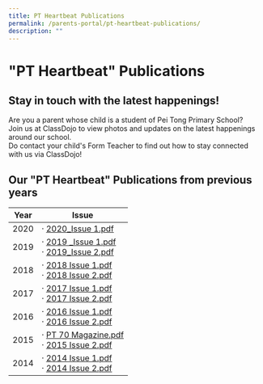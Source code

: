 ```yaml
---
title: PT Heartbeat Publications
permalink: /parents-portal/pt-heartbeat-publications/
description: ""
---
```

# "PT Heartbeat" Publications


## Stay in touch with the latest happenings!    


Are you a parent whose child is a student of Pei Tong Primary School?  
Join us at ClassDojo to view photos and updates on the latest happenings around our school.  
Do contact your child's Form Teacher to find out how to stay connected with us via ClassDojo!  

## Our "PT Heartbeat" Publications from previous years

<table>
<thead>
  <tr>
    <th>Year</th>
    <th>Issue</th>
  </tr>
</thead>
<tbody>
  <tr>
    <td>2020</td>
    <td>·       <a href="https://peitongpri-moe-edu-sg-admin.cwp.sg/qql/slot/u575/2020/2020_Issue%201.pdf">2020_Issue 1.pdf</a><br> </td>
  </tr>
  <tr>
    <td>2019</td>
    <td>·       <a href="https://peitongpri-moe-edu-sg-admin.cwp.sg/qql/slot/u575/2020/2019%20_Issue%201.pdf">2019 _Issue 1.pdf</a><br>·       <a href="https://peitongpri-moe-edu-sg-admin.cwp.sg/qql/slot/u575/2020/2019_Issue%202.pdf">2019_Issue 2.pdf</a><br> </td>
  </tr>
  <tr>
    <td>2018</td>
    <td>·       <a href="https://peitongpri-moe-edu-sg-admin.cwp.sg/qql/slot/u575/PT%20Heartbeat/2018%20Issue%201.pdf">2018 Issue 1.pdf</a><br>·       <a href="https://peitongpri-moe-edu-sg-admin.cwp.sg/qql/slot/u575/PT%20Heartbeat/2018%20Issue%202.pdf">2018 Issue 2.pdf</a><br> </td>
  </tr>
  <tr>
    <td>2017</td>
    <td>·       <a href="https://peitongpri-moe-edu-sg-admin.cwp.sg/qql/slot/u575/PT%20Heartbeat/2017%20Issue%201.pdf">2017 Issue 1.pdf</a><br>·       <a href="https://peitongpri-moe-edu-sg-admin.cwp.sg/qql/slot/u575/PT%20Heartbeat/2017%20Issue%202.pdf">2017 Issue 2.pdf</a><br> </td>
  </tr>
  <tr>
    <td>2016</td>
    <td>·       <a href="https://peitongpri-moe-edu-sg-admin.cwp.sg/qql/slot/u575/PT%20Heartbeat/2016%20Issue%201.pdf">2016 Issue 1.pdf</a><br>·       <a href="https://peitongpri-moe-edu-sg-admin.cwp.sg/qql/slot/u575/PT%20Heartbeat/2016%20Issue%202.pdf">2016 Issue 2.pdf</a><br> </td>
  </tr>
  <tr>
    <td>2015</td>
    <td>·       <a href="https://peitongpri-moe-edu-sg-admin.cwp.sg/qql/slot/u575/PT%20Heartbeat/PT%2070%20Magazine.pdf">PT 70 Magazine.pdf</a><br>·       <a href="https://peitongpri-moe-edu-sg-admin.cwp.sg/qql/slot/u575/PT%20Heartbeat/2015%20Issue%202.pdf">2015 Issue 2.pdf</a><br></td>
  </tr>
  <tr>
    <td>2014</td>
    <td>·       <a href="https://peitongpri-moe-edu-sg-admin.cwp.sg/qql/slot/u575/PT%20Heartbeat/2014%20Issue%201.pdf">2014 Issue 1.pdf</a><br>·       <a href="https://peitongpri-moe-edu-sg-admin.cwp.sg/qql/slot/u575/PT%20Heartbeat/2014%20Issue%202.pdf">2014 Issue 2.pdf</a></td>
  </tr>
</tbody>
</table>